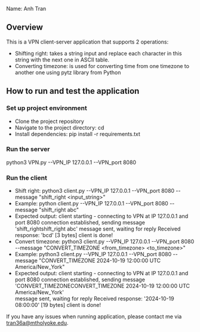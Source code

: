 Name: Anh Tran
## Overview
This is a VPN client-server application that supports 2 operations:
- Shifting right: takes a string input and replace each character in this string with the next one in ASCII table. 
- Converting timezone: is used for converting time from one timezone to another one using pytz library from Python

## How to run and test the application
### Set up project environment 
- Clone the project repository
- Navigate to the project directory: cd 
- Install dependencies: pip install -r requirements.txt


### Run the server
python3 VPN.py --VPN_IP 127.0.0.1 --VPN_port 8080

### Run the client
- Shift right: python3 client.py --VPN_IP 127.0.0.1 --VPN_port 8080 --message "shift_right <input_string>"
 - Example: python client.py --VPN_IP 127.0.0.1 --VPN_port 8080 --message "shift_right abc"
 - Expected output: 
    client starting - connecting to VPN at IP 127.0.0.1 and port 8080
    connection established, sending message 'shift_rightshift_right abc'
    message sent, waiting for reply
    Received response: 'bcd' [3 bytes]
    client is done!
- Convert timezone: python3 client.py --VPN_IP 127.0.0.1 --VPN_port 8080 --message "CONVERT_TIMEZONE <date> <time> <from_timezone> <to_timezone>"
 - Example: python3 client.py --VPN_IP 127.0.0.1 --VPN_port 8080 --message "CONVERT_TIMEZONE 2024-10-19 12:00:00 UTC America/New_York"
 - Expected output:
    client starting - connecting to VPN at IP 127.0.0.1 and port 8080 
    connection established, sending message 'CONVERT_TIMEZONECONVERT_TIMEZONE 2024-10-19 12:00:00 UTC America/New_York'   
    message sent, waiting for reply
    Received response: '2024-10-19 08:00:00' [19 bytes]
    client is done!

If you have any issues when running application, please contact me via tran36a@mtholyoke.edu.